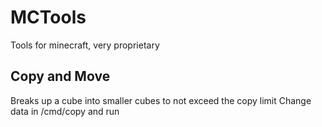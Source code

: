 # MCTools
Tools for minecraft, very proprietary

## Copy and Move
Breaks up a cube into smaller cubes to not exceed the copy limit
Change data in /cmd/copy and run
